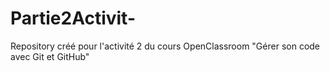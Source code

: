 # Partie2Activit-
Repository créé pour l'activité 2 du cours OpenClassroom "Gérer son code avec Git et GitHub"
